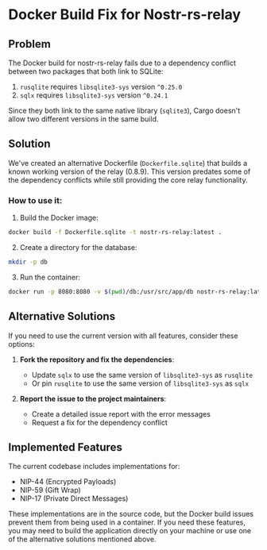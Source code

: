 # Docker Build Fix for Nostr-rs-relay

## Problem

The Docker build for nostr-rs-relay fails due to a dependency conflict between two packages that both link to SQLite:

1. `rusqlite` requires `libsqlite3-sys` version `^0.25.0`
2. `sqlx` requires `libsqlite3-sys` version `^0.24.1`

Since they both link to the same native library (`sqlite3`), Cargo doesn't allow two different versions in the same build.

## Solution

We've created an alternative Dockerfile (`Dockerfile.sqlite`) that builds a known working version of the relay (0.8.9). This version predates some of the dependency conflicts while still providing the core relay functionality.

### How to use it:

1. Build the Docker image:

```bash
docker build -f Dockerfile.sqlite -t nostr-rs-relay:latest .
```

2. Create a directory for the database:

```bash
mkdir -p db
```

3. Run the container:

```bash
docker run -p 8080:8080 -v $(pwd)/db:/usr/src/app/db nostr-rs-relay:latest
```

## Alternative Solutions

If you need to use the current version with all features, consider these options:

1. **Fork the repository and fix the dependencies**:

   - Update `sqlx` to use the same version of `libsqlite3-sys` as `rusqlite`
   - Or pin `rusqlite` to use the same version of `libsqlite3-sys` as `sqlx`

2. **Report the issue to the project maintainers**:
   - Create a detailed issue report with the error messages
   - Request a fix for the dependency conflict

## Implemented Features

The current codebase includes implementations for:

- NIP-44 (Encrypted Payloads)
- NIP-59 (Gift Wrap)
- NIP-17 (Private Direct Messages)

These implementations are in the source code, but the Docker build issues prevent them from being used in a container. If you need these features, you may need to build the application directly on your machine or use one of the alternative solutions mentioned above.
